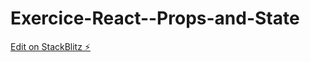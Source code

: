 # Exercice-React--Props-and-State

[Edit on StackBlitz ⚡️](https://stackblitz.com/edit/react-bk7jer)